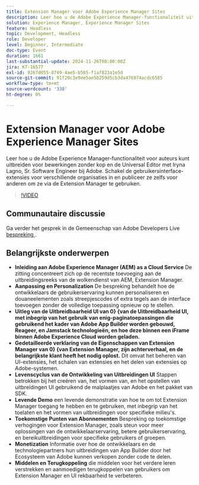 ```yaml
---
title: Extension Manager voor Adobe Experience Manager Sites
description: Leer hoe u de Adobe Experience Manager-functionaliteit uitbreidt met de Extension Manager, waardoor u extensies voor de gebruikersinterface van verschillende organisaties kunt inschakelen zonder de volledige toepassing opnieuw te implementeren, zoals Iryna Lagno, Sr. Software Engineer bij Adobe heeft aangetoond.
solution: Experience Manager, Experience Manager Sites
feature: Headless
topic: Development, Headless
role: Developer
level: Beginner, Intermediate
doc-type: Event
duration: 1661
last-substantial-update: 2024-11-26T00:00:00Z
jira: KT-16577
exl-id: 9267d055-0749-4ae5-b5b5-f1af823a1e5d
source-git-commit: 91f20c3e9ee5ae5b259d5cb3da476974acdc6585
workflow-type: tm+mt
source-wordcount: '338'
ht-degree: 0%

---
```


# Extension Manager voor Adobe Experience Manager Sites

Leer hoe u de Adobe Experience Manager-functionaliteit voor auteurs kunt uitbreiden voor bewerkingen zonder kop en de Universal Editor met Iryna Lagno, Sr. Software Engineer bij Adobe. Schakel de gebruikersinterface-extensies voor verschillende organisaties in en publiceer ze zelfs voor anderen om ze via de Extension Manager te gebruiken.

>[!VIDEO](https://video.tv.adobe.com/v/3440434/?learn=on&enablevpops&captions=dut)

## Communautaire discussie

Ga verder het gesprek in de Gemeenschap van Adobe Developers Live [ bespreking ](https://adobe.ly/48N59Uj).

## Belangrijkste onderwerpen

* **Inleiding aan Adobe Experience Manager (AEM) as a Cloud Service** De zitting concentreert zich op de recentste toevoeging aan de uitbreidingsreeks van de wolkendienst van AEM, Extension Manager.
* **Aanpassing en Personalization** De bespreking behandelt hoe de ontwikkelaars de gebruikerservaring kunnen personaliseren en douaneelementen zoals streepjescodes of extra tegels aan de interface toevoegen zonder de volledige toepassing opnieuw op te stellen.
* **Uitleg van de Uitbreidbaarheid UI van 0&rbrace; &lbrace;van de Uitbreidbaarheid UI, met inbegrip van het gebruik van enig-paginatoepassingen die gebruikend het kader van Adobe App Builder worden gebouwd, Reageer, en Jamstack technologieën, en hoe deze binnen een iFrame binnen Adobe Experience Cloud worden geladen.**
* **Gedetailleerde verklaring van de Eigenschappen van Extension Manager van 0&rbrace; &lbrace;van Extension Manager, zijn achterverhaal, en de belangrijkste klant heeft het nodig oplost.** Dit omvat het beheren van UI-extensies, het schalen van extensies en het delen van extensies op Adobe-systemen.
* **Levenscyclus van de Ontwikkeling van Uitbreidingen UI** Stappen betrokken bij het creëren van, het vormen van, en het opstellen van uitbreidingen UI gebruikend de malplaatjes van Adobe en het pakket van SDK.
* **Levende Demo** een levende demonstratie van hoe te om tot Extension Manager toegang te hebben en te gebruiken, met inbegrip van het toelaten en het vormen van uitbreidingen voor specifieke milieu&#39;s.
* **Toekomstige Punten van Abonnementen** Bespreking op toekomstige verhogingen voor Extension Manager, zoals steun voor meer oplossingen van de ontwikkelaarservaring, betere gebruikerservaring, en bereikuitbreidingen voor specifieke gebruikers of groepen.
* **Monetization** Informatie over hoe de ontwikkelaars en de technologiepartners hun uitbreidingen van App Builder door het Ecosysteem van Adobe kunnen verkopen zonder code te delen.
* **Middelen en Terugkoppeling** die middelen voor het verdere leren verstrekken en aanmoedigen terugkoppelen van gebruikers om Extension Manager en UI rekbaarheid te verbeteren.
